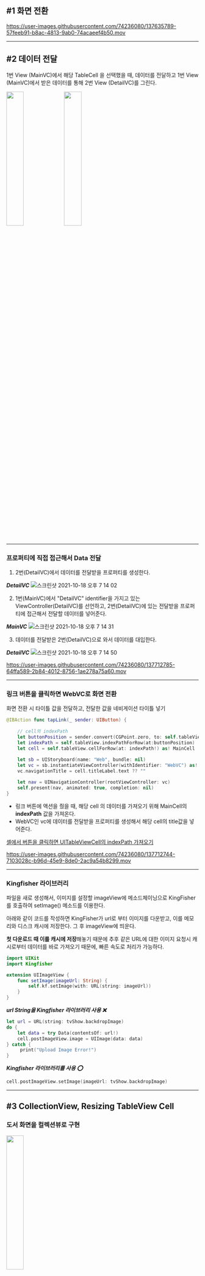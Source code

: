 ## #1 화면 전환

https://user-images.githubusercontent.com/74236080/137635789-57feeb91-b8ac-4813-9ab0-74acaeef4b50.mov

---

## #2 데이터 전달

1번 View (MainVC)에서 해당 TableCell 을 선택했을 때, 데이터를 전달하고 1번 View (MainVC)에서 받은 데이터를 통해 2번 View (DetailVC)를 그린다.

<img src = "https://user-images.githubusercontent.com/74236080/137711980-1363c9aa-29d3-4f81-8640-9158ed0c6a62.png" width="30%" height="30%"><img src = "https://user-images.githubusercontent.com/74236080/137712063-c32bf4fb-2f73-46e4-b2eb-8cec769979f1.png" width="30%" height="30%">


---

### 프로퍼티에 직접 접근해서 Data 전달

1. 2번(DetailVC)에서 데이터를 전달받을 프로퍼티를 생성한다.

***DetailVC***
![스크린샷 2021-10-18 오후 7 14 02](https://user-images.githubusercontent.com/74236080/137712368-5d14e20d-f3d9-4ff0-b13e-c670194e2bd4.png)

2. 1번(MainVC)에서 "DetailVC" identifier을 가지고 있는 ViewController(DetailVC)를 선언하고, 2번(DetailVC)에 있는 전달받을 프로퍼티에 접근해서 전달할 데이터를 넣어준다.

***MainVC***
![스크린샷 2021-10-18 오후 7 14 31](https://user-images.githubusercontent.com/74236080/137712570-dc75c54b-e254-4c4d-9423-e2d345ce51e0.png)


3. 데이터를 전달받은 2번(DetailVC)으로 와서 데이터를 대입한다.

***DetailVC***
![스크린샷 2021-10-18 오후 7 14 50](https://user-images.githubusercontent.com/74236080/137712594-99684b2d-4170-43d4-9186-6db946e6120b.png)



https://user-images.githubusercontent.com/74236080/137712785-64ffa589-2b84-4012-8756-1ae278a75a60.mov


---

### 링크 버튼을 클릭하면 WebVC로 화면 전환

화면 전환 시 타이틀 값을 전달하고, 전달한 값을 네비게이션 타이틀 넣기

```swift
@IBAction func tapLink(_ sender: UIButton) {
    
    // cell의 indexPath
    let buttonPosition = sender.convert(CGPoint.zero, to: self.tableView)
    let indexPath = self.tableView.indexPathForRow(at:buttonPosition)
    let cell = self.tableView.cellForRow(at: indexPath!) as! MainCell
       
    let sb = UIStoryboard(name: "Web", bundle: nil)
    let vc = sb.instantiateViewController(withIdentifier: "WebVC") as! WebVC
    vc.navigationTitle = cell.titleLabel.text ?? ""

    let nav = UINavigationController(rootViewController: vc)
    self.present(nav, animated: true, completion: nil)
}
```

- 링크 버튼에 액션을 줬을 때, 해당 cell 의 데이터를 가져오기 위해 MainCell의 **indexPath** 값을 가져온다.
- WebVC인 vc에 데이터를 전달받을 프로퍼티를 생성해서 해당 cell의 title값을 넣어준다.

[셀에서 버튼을 클릭하면 UITableViewCell의 indexPath 가져오기](https://newbedev.com/get-indexpath-of-uitableviewcell-on-click-of-button-from-cell)


https://user-images.githubusercontent.com/74236080/137712744-7103028c-b96d-45e9-8de0-2ac9a54b8299.mov

---

### Kingfisher 라이브러리

파일을 새로 생성해서, 이미지를 설정할 imageView에 메소드체이닝으로 KingFisher를 호출하여 setImage() 메소드를 이용한다.

아래와 같이 코드를 작성하면 KingFisher가 url로 부터 이미지를 다운받고, 이를 메모리와 디스크 캐시에 저장한다. 그 후 imageView에 띄운다.

**첫 다운로드 때 이를 캐시에 저장**해놓기 때문에 추후 같은 URL에 대한 이미지 요청시 캐시로부터 데이터를 바로 가져오기 때문에, 빠른 속도로 처리가 가능하다.

```swift
import UIKit
import Kingfisher

extension UIImageView {
    func setImage(imageUrl: String) {
        self.kf.setImage(with: URL(string: imageUrl))
    }
}
```

***url String을 Kingfisher 라이브러리 사용 ❌***

```swift
let url = URL(string: tvShow.backdropImage)
do {
    let data = try Data(contentsOf: url!)
    cell.postImageView.image = UIImage(data: data)
} catch {
     print("Upload Image Error!")
}
```


***Kingfisher 라이브러리를 사용 ⭕️***

```swift
cell.postImageView.setImage(imageUrl: tvShow.backdropImage)
```

---

## #3 CollectionView, Resizing TableView Cell

### 도서 화면을 컬렉션뷰로 구현

<img src = "https://user-images.githubusercontent.com/74236080/137934089-e12ba499-edcb-4e4f-8605-6b11299c0d49.png" width="30%" height="30%">


### Chevron 버튼을 클릭할 때마다 줄거리 전체가 보이고, 다시 클릭하면 줄거리 일부가 보이도록 구현

```swift
var expand = false

...

@objc func TapSeeMoreButton(button: UIButton) {
    expand = !expand
    tableView.reloadRows(at: [IndexPath(item: 0, section: 0)], with: .fade)
}

...

func tableView(_ tableView: UITableView, cellForRowAt indexPath: IndexPath) -> UITableViewCell {
    ...
    
    summaryCell.summaryLabel.numberOfLines = expand ? 0 : 2
    
    let img = expand ? UIImage(systemName: "chevron.up") : UIImage(systemName: "chevron.down")
    summaryCell.seeMoreButton.setImage(img, for: .normal)
    summaryCell.seeMoreButton.addTarget(self, action: #selector(TapSeeMoreButton(button:)), for: .touchUpInside)
    return summaryCell
    }
    
    ...
}

...

func tableView(_ tableView: UITableView, heightForRowAt indexPath: IndexPath) -> CGFloat {
     if indexPath.row == 0 {
        return UITableView.automaticDimension
     }
     return UIScreen.main.bounds.height / 10
}

```


https://user-images.githubusercontent.com/74236080/138010921-fefa570a-22c4-40d4-824d-09878516a13e.mov


---

## #4 Map

### MapKit 구현

- [MapVC](https://github.com/camosss/SSAC/blob/main/ssacTrendMedia/ssacTrendMedia/VC/MapVC.swift)

- [Map 정리](https://www.notion.so/Map-87b87d6f0be046c9b2a8fbd54fee1306)

```swift
- 사용자가 위치 권한을 허용한 경우에는 맵뷰의 중심을 사용자의 현재 위치로 설정합니다.
- 사용자가 위치 권한을 거부한 경우에는 서울시청이 맵뷰의 중심이 되도록 설정합니다.
- 사용자의 위치를 네비게이션 타이틀에 표시합니다. ( 00구 00동으로 표시 )
- 위치 버튼을 누를 경우, 위치 권한을 거부한 경우라면 Alert을 띄워 iOS 설정 화면으로 유도해주세요. 
```

```swift
주변 영화관을 맵뷰 어노테이션으로 표시합니다.
- 최초 뷰컨트롤러 진입 시 전체 어노테이션을 다 보여주세요.
- 롯데시네마/메가박스/CGV/전체보기로 세그먼트 컨트롤을 만들고, 예를 들어 롯데시네마에 해당하는 값만 맵 어노테이션을 띄워줍니다. 전체보기인 경우에는 모든 어노테이션을 다 표현해주세요. (얼럿이 가능하신 분들은 세그먼트 대신 얼럿으로 구현하시면 됩니다!)
- 얼럿을 띄워 롯데시네마를 클릭한 경우, 롯데시네마에 해당하는 값만 맵 어노테이션을 띄워줍니다.
- 전체보기를 누르면 최초 뷰컨트롤러 진입과 동일하게 전체 어노테이션을 보여주세요.
```


1️⃣   권한 요청

2️⃣   Annotations 필터

3️⃣   화면을 움직일 때, 지도 중앙에 표시되는 핀의 주소 띄우기


- ***권한 거부 ❌***

https://user-images.githubusercontent.com/74236080/138280933-02f09604-8bf7-4d6f-bea1-345802f6224d.mov


- ***Annotations***

https://user-images.githubusercontent.com/74236080/138279831-cf5d24cf-44fb-4e2e-b6b7-3fbc1ef095b2.mov



- ***핀의 주소***

https://user-images.githubusercontent.com/74236080/138279810-497b0b5c-1401-4550-9cb0-737e4de5b9a8.mov




---

## #5 영화진흥위원회 API

[SearchVC](https://github.com/camosss/SSAC/blob/main/ssacTrendMedia/ssacTrendMedia/VC/SearchVC.swift)

```swift
영화진흥위원회 API 구현하기
- 영화진흥위원회 API를 통해 어제 날짜 기준으로 일간 박스오피스 정보를 보여
주는 예제입니다.
- 새 프로젝트에 작업해주셔도 되시고, 트렌드 미디어 프로젝트에 작업해주셔도
괜찮습니다.
- 어제 날짜 기준으로 네트워크 통신을 진행하고, Response에서 영화 제목에 관
련된 정보만 문자열 배열에 담아줍니다. 그리고 테이블뷰에 문자열 배열에 담긴
정보를 보여주세요.
- (도전) 처음 네트워크 통신을 할 때, 고정된 날짜값이 아니라 항상 어제 기준의
날짜로 일간 박스오피스 정보를 가지고 오고 싶다면 어떻게 해야 할까요?
```


- ***API Data***


<img src = "https://user-images.githubusercontent.com/74236080/139110615-73b32ea0-b7bc-44a3-b8cf-8e426c963377.png" width="40%" height="40%">

ViewController가 검색창에 응답하기 위해 ***UISearchResultsUpdating*** 프로토콜을 사용해서 검색창에 입력한 정보를 기반으로 검색 결과 업데이트한다.
(searchText에 날짜를 입력하여 데이터를 가져온다.)

```swift
searchController.searchResultsUpdater = self

...

extension SearchVC: UISearchResultsUpdating {
    func updateSearchResults(for searchController: UISearchController) {
        let searchText = searchController.searchBar.text ?? ""
        fetchData(date: searchText)
    }
}
```

https://user-images.githubusercontent.com/74236080/139110663-3e43394d-2bea-405f-b8a8-df70f002dc58.mov


---

## #6 TMDB API

[MainVC](https://github.com/camosss/SSAC/blob/main/ssacTrendMedia/ssacTrendMedia/VC/MainVC.swift)

```swift
API: https://developers.themoviedb.org/3/trending/get-trending

- 트렌드 미디어 프로젝트 첫 화면에 daily/weekly 트렌드 정보를 보여줍니다.
Media Type을 movie, tv 중 하나로 설정한 URL을 통해 네트워크 통신 실습을
진행합니다.
- 해당 API에서 제공해주는 response 값들을 확인해보는 연습도 함께 합니다.
- 페이지네이션 기능도 구현해봅니다.
- (도전) Media Type을 all로 설정한 경우에는, tv, movie, person의 정보가 섞
여서 response가 오게되고, 각 Media Type마다 json response 구조는 조금
씩 달라집니다. 하나의 모델에 모든 Media Type의 정보를 포함하고 테이블뷰에
보여주고 싶다면 어떻게 해야 할까요?
```

https://user-images.githubusercontent.com/74236080/139242973-94bbcd77-7ee9-45fa-b889-b51d735fcb6d.mov


---

## #7 Pagenation

```swift

동작구조 <SSAC 21 자료>

1. 테이블뷰 생성 및 프로토콜 선언, 그리고 프로토콜 프로퍼티 (prefetchDataSource)를 테이블뷰에 할당
    a. 테이블뷰를 생성하고 UITableViewDelegate, UITableViewDataSource 프로토콜 선언 후 테이블뷰에 프로퍼티(tableView.delegate = self)를 할당하는 것과 동일한 구조

2. TableView CellForRowAt 메서드가 호출되기 전에 미리 필요한 데이터를 로딩함
    a. prefetchRowAt에서 필요한 데이터를 다운 받는 등의 작업을 진행
    b. 비동기 처리 필요

3. cellForRowAt 메서드가 호출되면 prefetchRowAt에서 미리 로딩해두었던 리소스와 데이터들을 표현

4. 만약 사용자가 빠른 스크롤 등으로 화면에 셀을 보여줄 필요가 없는 경우에는 cancelPrefetchingForRowsAt가 호출되고, 해당 메서드에서 관련 작업을 취소

```

***UITableViewDataSourcePrefetching***

- TableView와 UICollectionView에 사용할 수 있는 UITableViewDataSourcePrefetching 프로토콜은 iOS 10부터 사용가능
- Cell이 디스플레이에 보여지는 Cell 이외의 Cell의 정보를 미리 호출하여 데이터를 받아올 수 있다.

<img src = "https://user-images.githubusercontent.com/74236080/139283460-dd98748a-56c1-48f0-ae21-939be51727eb.png" width="30%" height="30%">

- 두가지 메서드가 있는데, prefetchRowsAt 부분에서는 해당되는 Cell에 필요한 데이터를 미리받아오는 메서드이다.
주로 GCD나 Operation으로 비동기 처리 작업을 명시하고, 10개의 Cell을 미리 받아온다.

- cancelPrefetchingForRowsAt 부분은 필요치 않은 Cell들에 대해 작업을 취소하는 메서드이다.
일반적으로 스크롤 방향이 바뀔 때 필요에 따라 데이터 로딩이 되지 못한 것을 취소하는데 사용할 수 있고, 불필요한 작업을 취소하여 GPU 시간을 줄이는데 좋은 방법

```swift
var page = 1
...
tableView.prefetchDataSource = self
...

func tableView(_ tableView: UITableView, prefetchRowsAt indexPaths: [IndexPath]) {
    print(indexPaths)
    for indexPath in indexPaths {
        if media.count-1 == indexPath.row {
            page += 1
            fetchData()
        }
    }
}
    
func tableView(_ tableView: UITableView, cancelPrefetchingForRowsAt indexPaths: [IndexPath]) {
    print(#function)
}
```

---


## #8 Cast, Crew API

[DetailVC](https://github.com/camosss/SSAC/blob/main/ssacTrendMedia/ssacTrendMedia/VC/DetailVC.swift)

***Cast, Crew API Data***


<img src = "https://user-images.githubusercontent.com/74236080/139394775-ed50e3ff-5eb6-4ef8-bf28-7cbbee0e0d39.png" width="30%" height="30%"><img src = "https://user-images.githubusercontent.com/74236080/139394822-eb34bd0b-d7c1-45c5-9ecf-7cabdbb90600.png" width="30%" height="30%">


```swift
트렌드 미디어 프로젝트 첫 화면(트렌드 정보)이 구현되어 있으실 거에요. 그리고 영화를 선택하면 영화 상세 화면으로 전환이 되게 구현이 되어 있습니다.
- 첫 화면에서 영화 상세 화면으로 movie_id 값을 전달하여, 영화에 대한 Cast, Crew 정보를 보여주세요. (API 문서를 참고해 구현을 합니다)
- Get Credits API 활용
- Cast 정보만 보여주셔도 되시고, (도전)2개의 섹션으로 구분하셔서 Cast와 Crew 모두 보여주셔도 되셔요.
```

- MainVC에서 Media의 id값과 mediaType값을 전달받는다.
- mediaType이 movie인지 tv에 따라 url을 구분
- Cast 와 Crew 각각 데이터를 담을 모델을 생성하고, API로부터 받아온 데이터를 저장
- 섹션을 지정해주고, (OverView, Cast, Crew) 섹션별 Title과 데이터, 높이를 지정
- 프로필이미지 데이터가 없는 경우를 고려


https://user-images.githubusercontent.com/74236080/139394916-0b2f9f31-1d1f-4fdc-9e37-328cfcd70025.mov


---

## #9 WebView

[WebVC](https://github.com/camosss/SSAC/blob/main/ssacTrendMedia/ssacTrendMedia/VC/WebVC.swift)

```swift
- 첫 화면에서 링크 버튼을 클릭했을 때, 웹뷰컨트롤러로 화면전환이 되고 있습니다. 
웹뷰를 활용하고, API에서 알려주는 유투브 링크를 통해 예고편 비디오 등을 실행해보세요.
- Get Videos API 활용
- Response Video 배열 중 0번째 요소에 해당하는 key를 통해 웹뷰로 구현을 해보시면 되셔요.
```

- MainVC에서 Media의 id값과 mediaType값을 전달받는다.
- mediaType이 movie인지 tv에 따라 url을 구분
- **0번째 요소에 해당하는 key를 통해 웹뷰로 구현**이기 때문에
let key = `json["results"][0]["key"].stringValue`

<img src = "https://user-images.githubusercontent.com/74236080/139521716-9a83f2fc-a20f-42ab-8722-468de7a9e1ad.png" width="50%" height="50%">

- Storyboard에서 WebKit View생성하여 UIViewController에 추가
- WebVC에서 WebKit을 임포트하고 key값을 대입한 url을 load

https://user-images.githubusercontent.com/74236080/139521734-624b235a-454f-46e1-a536-9bf0f80433d4.mov

--- 

## #10 NWPathMonitor, Toast_Swift


### 네트워크 모니터링을 통해 네트워크 연결이 되어 있지 않은 상태라면, 얼럿/토스트 등으로 사용자에게 알려주세요.


```swift
import Network
import Toast_Swift
```

1. 클래스 초기화

```swift
let networkMoniter = NWPathMonitor() // 네트워크 변경 감지
```

2. 네트워크 모니터링을 시작하기위해, 아래 코드를 시작해주면 그때부터 인터넷 변경사항에 대한 체크를 시작

```swift
networkMoniter.start(queue: DispatchQueue.global())
```

3. 변화되는 네트워크 상태 체크

```swift
networkMoniter.pathUpdateHandler = { path in
    if path.status == .satisfied {
         print("network connected")
	     if path.usesInterfaceType(.cellular) {
	         print("cellular status")
	     } else if path.usesInterfaceType(.wifi) {
	         print("wifi status")
	     } else {
	         print("others")
	     }
    } else {
          print("network disconnected")
                
          DispatchQueue.main.async {
              self.view.makeToast("Network Disconnected ‼️")
          }
     }
}
```

4. 네트워크가 연결되어있지 않았을 경우, UI에 Toast를 띄우기 때문에 **메인스레드**로 넘어가서 처리

```swift
DispatchQueue.main.async {
     self.view.makeToast("Network Disconnected ‼️")
}
```

---

## 장르 추가

```swift
Media Data

id: 796499, mediaType: "movie", title: "Army of Thieves", ... genre: "28")
```

<img src = "https://user-images.githubusercontent.com/74236080/139639306-0e448520-40e6-4759-b3c8-cec19507b8f1.png" width="50%" height="50%">

- 위와 같이 Media 데이터를 저장할 때, 장르는 숫자로 된 문자열에 저장되어있다. 
그래서 해당 번호에 따른 장르 문자열을 저장하기 위해 각 타입별로 딕셔너리를 생성한다.

```swift
var movieGenre = [String: String]()
var tvGenre = [String: String]()
```

- Tv, Movie 타입별로 각 딕셔너리에 값 추가

```swift
func fetchGenre(type: String) {
    let url = "https://api.themoviedb.org/3/genre/\(type)/list?api_key=\(appid)&language=en-US"
        
    AF.request(url, method: .get).validate().responseJSON { response in
        switch response.result {
        case .success(let data):
            let json = JSON(data)
            for item in json["genres"].arrayValue {
                if type == "movie" {
                    self.movieGenre.updateValue(item["name"].stringValue, forKey: item["id"].stringValue)
                } else {
                    self.tvGenre.updateValue(item["name"].stringValue, forKey: item["id"].stringValue)
                }
            }
            self.tableView.reloadData()
                
        ...
}
```

- genreLabel → 각 타입 딕셔너리에 해당하는 번호(media.genre)의 문자열

```swift
func tableView(_ tableView: UITableView, cellForRowAt indexPath: IndexPath) -> UITableViewCell {
    let cell = tableView.dequeueReusableCell(withIdentifier: "MainCell", for: indexPath) as! MainCell
		
    ...

    cell.genreLabel.text = media.mediaType == "movie" ? "#\(movieGenre[media.genre] ?? "")" : "#\(tvGenre[media.genre] ?? "")"

    ...
}
```

<img src = "https://user-images.githubusercontent.com/74236080/139639428-414353ca-7ad4-41d5-b860-73c1f3f800b4.png" width="30%" height="30%">






















